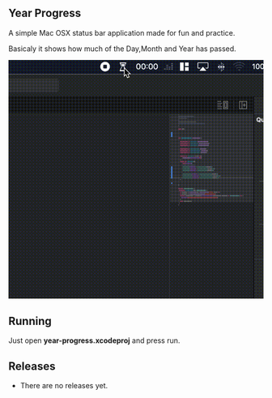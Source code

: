 ## Year Progress

A simple Mac OSX status bar application made for fun and practice.

Basicaly it shows how much of the Day,Month and Year has passed.

![](year-progress.gif)

## Running

Just open **year-progress.xcodeproj** and press run.

## Releases

- There are no releases yet.

